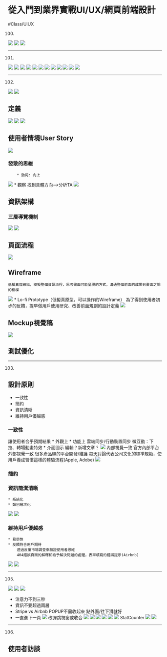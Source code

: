 # 從入門到業界實戰UI/UX/網頁前端設計
#Class/UIUX

100.
![](%E5%BE%9E%E5%85%A5%E9%96%80%E5%88%B0%E6%A5%AD%E7%95%8C%E5%AF%A6%E6%88%B0UI:UX:%E7%B6%B2%E9%A0%81%E5%89%8D%E7%AB%AF%E8%A8%AD%E8%A8%88/%E8%9E%A2%E5%B9%95%E5%BF%AB%E7%85%A7%202017-09-26%2010.20.40.png)
![](%E5%BE%9E%E5%85%A5%E9%96%80%E5%88%B0%E6%A5%AD%E7%95%8C%E5%AF%A6%E6%88%B0UI:UX:%E7%B6%B2%E9%A0%81%E5%89%8D%E7%AB%AF%E8%A8%AD%E8%A8%88/%E8%9E%A2%E5%B9%95%E5%BF%AB%E7%85%A7%202017-09-26%2010.22.20.png)
![](%E5%BE%9E%E5%85%A5%E9%96%80%E5%88%B0%E6%A5%AD%E7%95%8C%E5%AF%A6%E6%88%B0UI:UX:%E7%B6%B2%E9%A0%81%E5%89%8D%E7%AB%AF%E8%A8%AD%E8%A8%88/%E8%9E%A2%E5%B9%95%E5%BF%AB%E7%85%A7%202017-09-26%2010.23.25.png)

- - - -
101.
![](%E5%BE%9E%E5%85%A5%E9%96%80%E5%88%B0%E6%A5%AD%E7%95%8C%E5%AF%A6%E6%88%B0UI:UX:%E7%B6%B2%E9%A0%81%E5%89%8D%E7%AB%AF%E8%A8%AD%E8%A8%88/%E8%9E%A2%E5%B9%95%E5%BF%AB%E7%85%A7%202017-09-26%2010.25.52.png)
![](%E5%BE%9E%E5%85%A5%E9%96%80%E5%88%B0%E6%A5%AD%E7%95%8C%E5%AF%A6%E6%88%B0UI:UX:%E7%B6%B2%E9%A0%81%E5%89%8D%E7%AB%AF%E8%A8%AD%E8%A8%88/%E8%9E%A2%E5%B9%95%E5%BF%AB%E7%85%A7%202017-09-26%2010.26.44.png)
![](%E5%BE%9E%E5%85%A5%E9%96%80%E5%88%B0%E6%A5%AD%E7%95%8C%E5%AF%A6%E6%88%B0UI:UX:%E7%B6%B2%E9%A0%81%E5%89%8D%E7%AB%AF%E8%A8%AD%E8%A8%88/CF30E0AF-9825-4CA9-A6FE-B0C87D829E18.png)
![](%E5%BE%9E%E5%85%A5%E9%96%80%E5%88%B0%E6%A5%AD%E7%95%8C%E5%AF%A6%E6%88%B0UI:UX:%E7%B6%B2%E9%A0%81%E5%89%8D%E7%AB%AF%E8%A8%AD%E8%A8%88/26319F6C-2B29-4B2E-9ECE-1CD3885F2767.png)
![](%E5%BE%9E%E5%85%A5%E9%96%80%E5%88%B0%E6%A5%AD%E7%95%8C%E5%AF%A6%E6%88%B0UI:UX:%E7%B6%B2%E9%A0%81%E5%89%8D%E7%AB%AF%E8%A8%AD%E8%A8%88/9B0CB7BC-2368-49BB-B592-4809E0710755.png)
![](%E5%BE%9E%E5%85%A5%E9%96%80%E5%88%B0%E6%A5%AD%E7%95%8C%E5%AF%A6%E6%88%B0UI:UX:%E7%B6%B2%E9%A0%81%E5%89%8D%E7%AB%AF%E8%A8%AD%E8%A8%88/5F7A6E58-84D2-44EC-A1BA-B45E30EB53B1.png)
![](%E5%BE%9E%E5%85%A5%E9%96%80%E5%88%B0%E6%A5%AD%E7%95%8C%E5%AF%A6%E6%88%B0UI:UX:%E7%B6%B2%E9%A0%81%E5%89%8D%E7%AB%AF%E8%A8%AD%E8%A8%88/191CDFF3-FC43-4710-B364-82962D7955F1.png)
![](%E5%BE%9E%E5%85%A5%E9%96%80%E5%88%B0%E6%A5%AD%E7%95%8C%E5%AF%A6%E6%88%B0UI:UX:%E7%B6%B2%E9%A0%81%E5%89%8D%E7%AB%AF%E8%A8%AD%E8%A8%88/4935CF34-CFEA-4816-8F22-CC6E97D0D506.png)
![](%E5%BE%9E%E5%85%A5%E9%96%80%E5%88%B0%E6%A5%AD%E7%95%8C%E5%AF%A6%E6%88%B0UI:UX:%E7%B6%B2%E9%A0%81%E5%89%8D%E7%AB%AF%E8%A8%AD%E8%A8%88/B0455727-FB3B-4784-95C0-A00AEFA29D8A.png)
![](%E5%BE%9E%E5%85%A5%E9%96%80%E5%88%B0%E6%A5%AD%E7%95%8C%E5%AF%A6%E6%88%B0UI:UX:%E7%B6%B2%E9%A0%81%E5%89%8D%E7%AB%AF%E8%A8%AD%E8%A8%88/E5E8E166-3A39-457C-8B2D-22BFE77D84CA.png)
![](%E5%BE%9E%E5%85%A5%E9%96%80%E5%88%B0%E6%A5%AD%E7%95%8C%E5%AF%A6%E6%88%B0UI:UX:%E7%B6%B2%E9%A0%81%E5%89%8D%E7%AB%AF%E8%A8%AD%E8%A8%88/141AB096-9467-43EA-9C07-ECF717340834.png)
![](%E5%BE%9E%E5%85%A5%E9%96%80%E5%88%B0%E6%A5%AD%E7%95%8C%E5%AF%A6%E6%88%B0UI:UX:%E7%B6%B2%E9%A0%81%E5%89%8D%E7%AB%AF%E8%A8%AD%E8%A8%88/60216F90-A9A1-4F56-9DB3-FE0648B0A5DA.png)

- - - -
102.
![](%E5%BE%9E%E5%85%A5%E9%96%80%E5%88%B0%E6%A5%AD%E7%95%8C%E5%AF%A6%E6%88%B0UI:UX:%E7%B6%B2%E9%A0%81%E5%89%8D%E7%AB%AF%E8%A8%AD%E8%A8%88/25CAB060-BCD7-40ED-ABC9-937C53482442.png)
![](%E5%BE%9E%E5%85%A5%E9%96%80%E5%88%B0%E6%A5%AD%E7%95%8C%E5%AF%A6%E6%88%B0UI:UX:%E7%B6%B2%E9%A0%81%E5%89%8D%E7%AB%AF%E8%A8%AD%E8%A8%88/9F91BE1B-3751-48AD-9721-C6B63353A95A.png)

## 定義
![](%E5%BE%9E%E5%85%A5%E9%96%80%E5%88%B0%E6%A5%AD%E7%95%8C%E5%AF%A6%E6%88%B0UI:UX:%E7%B6%B2%E9%A0%81%E5%89%8D%E7%AB%AF%E8%A8%AD%E8%A8%88/FA46CE52-D503-4EBB-81B3-0FE41FA100E5.png)
![](%E5%BE%9E%E5%85%A5%E9%96%80%E5%88%B0%E6%A5%AD%E7%95%8C%E5%AF%A6%E6%88%B0UI:UX:%E7%B6%B2%E9%A0%81%E5%89%8D%E7%AB%AF%E8%A8%AD%E8%A8%88/5643B0F6-348D-4EB9-995F-C7FACCE5C081.png)
![](%E5%BE%9E%E5%85%A5%E9%96%80%E5%88%B0%E6%A5%AD%E7%95%8C%E5%AF%A6%E6%88%B0UI:UX:%E7%B6%B2%E9%A0%81%E5%89%8D%E7%AB%AF%E8%A8%AD%E8%A8%88/9411D0CF-562A-46BB-8B5B-4742DEF37C0A.png)
## 使用者情境User Story
![](%E5%BE%9E%E5%85%A5%E9%96%80%E5%88%B0%E6%A5%AD%E7%95%8C%E5%AF%A6%E6%88%B0UI:UX:%E7%B6%B2%E9%A0%81%E5%89%8D%E7%AB%AF%E8%A8%AD%E8%A8%88/D49497F0-6EF0-43F6-90DB-D9A26FC01C25.png)
### 	發散的思維
		* 動詞: 向上
![](%E5%BE%9E%E5%85%A5%E9%96%80%E5%88%B0%E6%A5%AD%E7%95%8C%E5%AF%A6%E6%88%B0UI:UX:%E7%B6%B2%E9%A0%81%E5%89%8D%E7%AB%AF%E8%A8%AD%E8%A8%88/2D316884-559F-4FE8-AF0F-01F90BF25332.png)
		* 觀察
		找到具體方向—>分析TA
![](%E5%BE%9E%E5%85%A5%E9%96%80%E5%88%B0%E6%A5%AD%E7%95%8C%E5%AF%A6%E6%88%B0UI:UX:%E7%B6%B2%E9%A0%81%E5%89%8D%E7%AB%AF%E8%A8%AD%E8%A8%88/319B2C2D-AB99-440F-A147-82F129828021.png)
## 資訊架構
### 	三層導覽機制
![](%E5%BE%9E%E5%85%A5%E9%96%80%E5%88%B0%E6%A5%AD%E7%95%8C%E5%AF%A6%E6%88%B0UI:UX:%E7%B6%B2%E9%A0%81%E5%89%8D%E7%AB%AF%E8%A8%AD%E8%A8%88/08E2788D-A1CF-4D80-9DEA-9087BFAEA013.png)
![](%E5%BE%9E%E5%85%A5%E9%96%80%E5%88%B0%E6%A5%AD%E7%95%8C%E5%AF%A6%E6%88%B0UI:UX:%E7%B6%B2%E9%A0%81%E5%89%8D%E7%AB%AF%E8%A8%AD%E8%A8%88/67FE3541-24C8-4EC8-BED8-74DF92AB1316.png)
## 頁面流程
![](%E5%BE%9E%E5%85%A5%E9%96%80%E5%88%B0%E6%A5%AD%E7%95%8C%E5%AF%A6%E6%88%B0UI:UX:%E7%B6%B2%E9%A0%81%E5%89%8D%E7%AB%AF%E8%A8%AD%E8%A8%88/4FB3187B-45BB-4604-8E01-6C6308FA4AF8.png)
## Wireframe
	低擬真度線稿，模擬整個資訊流程，思考畫面可能呈現的方式，溝通整個前面的成果到畫面之間的橋樑
![](%E5%BE%9E%E5%85%A5%E9%96%80%E5%88%B0%E6%A5%AD%E7%95%8C%E5%AF%A6%E6%88%B0UI:UX:%E7%B6%B2%E9%A0%81%E5%89%8D%E7%AB%AF%E8%A8%AD%E8%A8%88/FE71B28D-E7DD-4FF8-AE6E-B837D9F136C3.png)
	* Lo-fi Prototype（低擬真原型，可以操作的Wireframe）
	為了得到使用者初步的反饋，提早做用戶使用研究、改善前面規劃的設計定義
![](%E5%BE%9E%E5%85%A5%E9%96%80%E5%88%B0%E6%A5%AD%E7%95%8C%E5%AF%A6%E6%88%B0UI:UX:%E7%B6%B2%E9%A0%81%E5%89%8D%E7%AB%AF%E8%A8%AD%E8%A8%88/1C5C3224-1186-4496-8D6D-71BF119EE581.png)
## Mockup視覺稿
![](%E5%BE%9E%E5%85%A5%E9%96%80%E5%88%B0%E6%A5%AD%E7%95%8C%E5%AF%A6%E6%88%B0UI:UX:%E7%B6%B2%E9%A0%81%E5%89%8D%E7%AB%AF%E8%A8%AD%E8%A8%88/E04ABB2C-5813-4D81-8C45-27213712F1EA.png)
## 測試優化
- - - -
103.
## 設計原則
* 一致性
* 簡約
* 資訊清晰
* 維持用戶優越感

### 一致性
讓使用者合乎預期結果
	* 外觀上
	* 功能上
		雲端同步/行動裝置同步
		微互動：下拉、轉場動畫特效
	* 介面圖示
		編輯？新增文章？
![](%E5%BE%9E%E5%85%A5%E9%96%80%E5%88%B0%E6%A5%AD%E7%95%8C%E5%AF%A6%E6%88%B0UI:UX:%E7%B6%B2%E9%A0%81%E5%89%8D%E7%AB%AF%E8%A8%AD%E8%A8%88/0425C21F-4305-4B52-9648-D98A52870719.png)
		內部視覺一致	官方內部平台
		外部視覺一致	很多產品線的平台開發/維護
						每天討論代表公司文化的標準規範，使用戶養成習慣這樣的體驗流程(Apple, Adobe)
![](%E5%BE%9E%E5%85%A5%E9%96%80%E5%88%B0%E6%A5%AD%E7%95%8C%E5%AF%A6%E6%88%B0UI:UX:%E7%B6%B2%E9%A0%81%E5%89%8D%E7%AB%AF%E8%A8%AD%E8%A8%88/28C0231B-E67E-4F0E-8401-5F44C8B6A503.png)
### 簡約
### 資訊簡潔清晰
	* 系統化
	* 類別層次化
![](%E5%BE%9E%E5%85%A5%E9%96%80%E5%88%B0%E6%A5%AD%E7%95%8C%E5%AF%A6%E6%88%B0UI:UX:%E7%B6%B2%E9%A0%81%E5%89%8D%E7%AB%AF%E8%A8%AD%E8%A8%88/101D0C08-FFE8-47BC-9C9F-DD807DAB595A.png)
![](%E5%BE%9E%E5%85%A5%E9%96%80%E5%88%B0%E6%A5%AD%E7%95%8C%E5%AF%A6%E6%88%B0UI:UX:%E7%B6%B2%E9%A0%81%E5%89%8D%E7%AB%AF%E8%A8%AD%E8%A8%88/7F40ADFE-403C-4D03-B303-B9E12D089109.png)

### 維持用戶優越感
	* 易學性
	* 反饋符合用戶期待
		透過反覆市場調查來驗證使用者思維
		404錯誤頁面的解釋和給予解決問題的處理，表單填寫的錯誤提示(Airbnb)
![](%E5%BE%9E%E5%85%A5%E9%96%80%E5%88%B0%E6%A5%AD%E7%95%8C%E5%AF%A6%E6%88%B0UI:UX:%E7%B6%B2%E9%A0%81%E5%89%8D%E7%AB%AF%E8%A8%AD%E8%A8%88/D77E4DC2-133F-4AD1-A539-A51498C708E8.png)
![](%E5%BE%9E%E5%85%A5%E9%96%80%E5%88%B0%E6%A5%AD%E7%95%8C%E5%AF%A6%E6%88%B0UI:UX:%E7%B6%B2%E9%A0%81%E5%89%8D%E7%AB%AF%E8%A8%AD%E8%A8%88/CE782481-253C-4FF4-BF60-D1F421A90AC1.png)

- - - -
105.
![](%E5%BE%9E%E5%85%A5%E9%96%80%E5%88%B0%E6%A5%AD%E7%95%8C%E5%AF%A6%E6%88%B0UI:UX:%E7%B6%B2%E9%A0%81%E5%89%8D%E7%AB%AF%E8%A8%AD%E8%A8%88/6CD44391-3DFB-4DD7-9A29-ADCB628C2947.png)
![](%E5%BE%9E%E5%85%A5%E9%96%80%E5%88%B0%E6%A5%AD%E7%95%8C%E5%AF%A6%E6%88%B0UI:UX:%E7%B6%B2%E9%A0%81%E5%89%8D%E7%AB%AF%E8%A8%AD%E8%A8%88/6F032548-68BE-44FA-93DA-0E88F4ECBCEE.png)
![](%E5%BE%9E%E5%85%A5%E9%96%80%E5%88%B0%E6%A5%AD%E7%95%8C%E5%AF%A6%E6%88%B0UI:UX:%E7%B6%B2%E9%A0%81%E5%89%8D%E7%AB%AF%E8%A8%AD%E8%A8%88/49B914AB-A0D5-49E8-BB7C-5EF09B83E0EA.png)
* 注意力不到三秒
* 資訊不要超過兩層
* Stripe vs Airbnb
	POPUP不需收起來 點外面/往下滑就好
* 一直進下一頁
![](%E5%BE%9E%E5%85%A5%E9%96%80%E5%88%B0%E6%A5%AD%E7%95%8C%E5%AF%A6%E6%88%B0UI:UX:%E7%B6%B2%E9%A0%81%E5%89%8D%E7%AB%AF%E8%A8%AD%E8%A8%88/EC8EC26D-9F97-47E0-A542-7EE4E3A0D347.png)
改彈跳視窗或收合
![](%E5%BE%9E%E5%85%A5%E9%96%80%E5%88%B0%E6%A5%AD%E7%95%8C%E5%AF%A6%E6%88%B0UI:UX:%E7%B6%B2%E9%A0%81%E5%89%8D%E7%AB%AF%E8%A8%AD%E8%A8%88/59AB1CA5-86E8-415C-8E2B-EC586D1E26DB.png)
![](%E5%BE%9E%E5%85%A5%E9%96%80%E5%88%B0%E6%A5%AD%E7%95%8C%E5%AF%A6%E6%88%B0UI:UX:%E7%B6%B2%E9%A0%81%E5%89%8D%E7%AB%AF%E8%A8%AD%E8%A8%88/4009B0C6-A2A1-43F8-B9B4-92FFB06A1E06.png)
![](%E5%BE%9E%E5%85%A5%E9%96%80%E5%88%B0%E6%A5%AD%E7%95%8C%E5%AF%A6%E6%88%B0UI:UX:%E7%B6%B2%E9%A0%81%E5%89%8D%E7%AB%AF%E8%A8%AD%E8%A8%88/64966CCE-19D6-4823-B1AF-C78578932914.png)
![](%E5%BE%9E%E5%85%A5%E9%96%80%E5%88%B0%E6%A5%AD%E7%95%8C%E5%AF%A6%E6%88%B0UI:UX:%E7%B6%B2%E9%A0%81%E5%89%8D%E7%AB%AF%E8%A8%AD%E8%A8%88/81AEC623-7E62-4029-AF43-39917FB4E1D2.png)
![](%E5%BE%9E%E5%85%A5%E9%96%80%E5%88%B0%E6%A5%AD%E7%95%8C%E5%AF%A6%E6%88%B0UI:UX:%E7%B6%B2%E9%A0%81%E5%89%8D%E7%AB%AF%E8%A8%AD%E8%A8%88/443E38AB-AFF4-41E8-95C0-375995C729CE.png)
![](%E5%BE%9E%E5%85%A5%E9%96%80%E5%88%B0%E6%A5%AD%E7%95%8C%E5%AF%A6%E6%88%B0UI:UX:%E7%B6%B2%E9%A0%81%E5%89%8D%E7%AB%AF%E8%A8%AD%E8%A8%88/D6313B88-78BA-4546-B111-3669977A91DE.png)
StatCounter
![](%E5%BE%9E%E5%85%A5%E9%96%80%E5%88%B0%E6%A5%AD%E7%95%8C%E5%AF%A6%E6%88%B0UI:UX:%E7%B6%B2%E9%A0%81%E5%89%8D%E7%AB%AF%E8%A8%AD%E8%A8%88/9501A4CD-988B-4A02-B0EE-FB25459DE070.png)
![](%E5%BE%9E%E5%85%A5%E9%96%80%E5%88%B0%E6%A5%AD%E7%95%8C%E5%AF%A6%E6%88%B0UI:UX:%E7%B6%B2%E9%A0%81%E5%89%8D%E7%AB%AF%E8%A8%AD%E8%A8%88/92270172-1DD1-4DB5-AD23-F53F9B23D081.png)

- - - -
106.
## 使用者訪談









